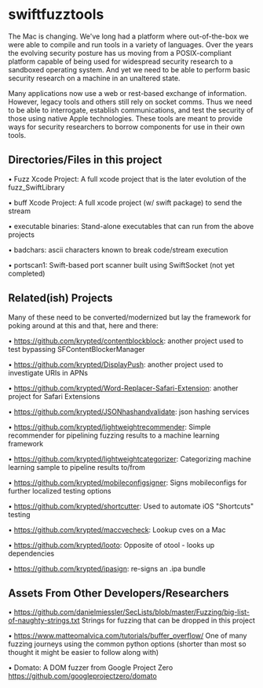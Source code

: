 # swiftfuzztools

The Mac is changing. We've long had a platform where out-of-the-box we were able to compile and run tools in a variety of languages. Over the years the evolving security posture has us moving from a POSIX-compliant platform capable of being used for widespread security research to a sandboxed operating system. And yet we need to be able to perform basic security research on a machine in an unaltered state. 

Many applications now use a web or rest-based exchange of information. However, legacy tools and others still rely on socket comms. Thus we need to be able to interrogate, establish communications, and test the security of those using native Apple technologies. These tools are meant to provide ways for security researchers to borrow components for use in their own tools. 

## Directories/Files in this project

• Fuzz Xcode Project: A full xcode project that is the later evolution of the fuzz_SwiftLibrary

• buff Xcode Project: A full xcode project (w/ swift package) to send the stream

• executable binaries: Stand-alone executables that can run from the above projects

• badchars: ascii characters known to break code/stream execution

• portscan1: Swift-based port scanner built using SwiftSocket (not yet completed)


## Related(ish) Projects

Many of these need to be converted/modernized but lay the framework for poking around at this and that, here and there:

• https://github.com/krypted/contentblockblock: another project used to test bypassing SFContentBlockerManager 

• https://github.com/krypted/DisplayPush: another project used to investigate URIs in APNs 

• https://github.com/krypted/Word-Replacer-Safari-Extension: another project for Safari Extensions

• https://github.com/krypted/JSONhashandvalidate: json hashing services

• https://github.com/krypted/lightweightrecommender: Simple recommender for pipelining fuzzing results to a machine learning framework

• https://github.com/krypted/lightweightcategorizer: Categorizing machine learning sample to pipeline results to/from

• https://github.com/krypted/mobileconfigsigner: Signs mobileconfigs for further localized testing options

• https://github.com/krypted/shortcutter: Used to automate iOS "Shortcuts" testing

• https://github.com/krypted/maccvecheck: Lookup cves on a Mac

• https://github.com/krypted/looto: Opposite of otool - looks up dependencies

• https://github.com/krypted/ipasign: re-signs an .ipa bundle

## Assets From Other Developers/Researchers

• https://github.com/danielmiessler/SecLists/blob/master/Fuzzing/big-list-of-naughty-strings.txt Strings for fuzzing that can be dropped in this project

• https://www.matteomalvica.com/tutorials/buffer_overflow/ One of many fuzzing journeys using the common python options (shorter than most so thought it might be easier to follow along with) 

• Domato: A DOM fuzzer from Google Project Zero https://github.com/googleprojectzero/domato
